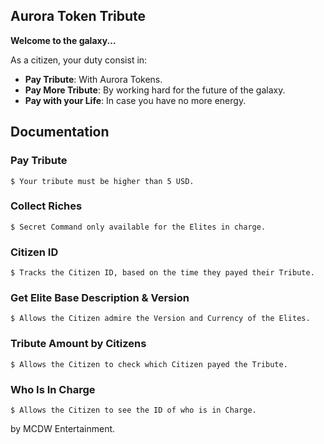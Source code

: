 ## Aurora Token Tribute

**Welcome to the galaxy...**

As a citizen, your duty consist in:

-   **Pay Tribute**: With Aurora Tokens.
-   **Pay More Tribute**: By working hard for the future of the galaxy.
-   **Pay with your Life**: In case you have no more energy.

## Documentation

### Pay Tribute

```shell
$ Your tribute must be higher than 5 USD.
```

### Collect Riches

```shell
$ Secret Command only available for the Elites in charge.
```

### Citizen ID

```shell
$ Tracks the Citizen ID, based on the time they payed their Tribute.
```

### Get Elite Base Description & Version

```shell
$ Allows the Citizen admire the Version and Currency of the Elites.
```

### Tribute Amount by Citizens

```shell
$ Allows the Citizen to check which Citizen payed the Tribute.
```

### Who Is In Charge

```shell
$ Allows the Citizen to see the ID of who is in Charge.
```

by MCDW Entertainment.
